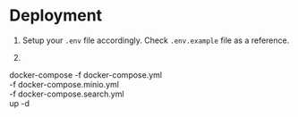 # Deployment
1. Setup your `.env` file accordingly. Check `.env.example` file as a reference.

2. ```bash
docker-compose -f docker-compose.yml \
  -f docker-compose.minio.yml \
  -f docker-compose.search.yml \
  up -d
  ```